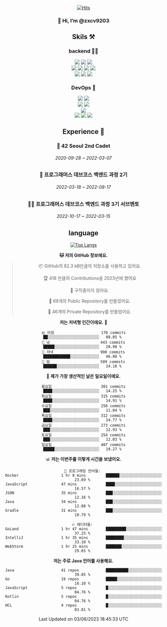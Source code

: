 <div align="center">

[![Hits](https://hits.seeyoufarm.com/api/count/incr/badge.svg?url=https%3A%2F%2Fgithub.com%2Fzxcv9203%2Fhit-counter&count_bg=%23FF7272&title_bg=%23324C2E&icon=codeigniter.svg&icon_color=%23DD5B5B&title=%EB%B0%A9%EB%AC%B8%EC%9E%90&edge_flat=false)](https://hits.seeyoufarm.com)
  
### 👋 Hi, I’m @zxcv9203

## Skils ⚒️
### backend 🧑‍💻
  
<img src="https://img.shields.io/badge/Java-FF6600?style=flat-square&logo=buymeacoffee&logoColor=white"/>
<img src="https://img.shields.io/badge/Go-0099FF?style=flat-square&logo=go&logoColor=white"/>
<img src="https://img.shields.io/badge/Kotlin-7F52FF?style=flat-square&logo=kotlin&logoColor=white"/>
  
  
<br />
  
<img src="https://img.shields.io/badge/Spring-339933?style=flat-square&logo=Spring&logoColor=white"/>
<img src="https://img.shields.io/badge/Spring Boot-339933?style=flat-square&logo=Spring Boot&logoColor=white"/>
<img src="https://img.shields.io/badge/Spring Security-339933?style=flat-square&logo=Spring Security&logoColor=white"/>
  
<img src="https://img.shields.io/badge/Spring Data JPA-339933?style=flat-square&logo=Hibernate&logoColor=white"/>

<br />
  
  <img src="https://img.shields.io/badge/mysql-0099FF?style=flat-square&logo=mysql&logoColor=white"/>
  <img src="https://img.shields.io/badge/mariadb-0099FF?style=flat-square&logo=mariadb&logoColor=white"/>
  <img src="https://img.shields.io/badge/mongoDB-47A248?style=flat-square&logo=mongodb&logoColor=white"/>
  
  
### DevOps 🚀
  
  <img src="https://img.shields.io/badge/docker-2496ED?style=flat-square&logo=docker&logoColor=white"/>
  <img src="https://img.shields.io/badge/kubernetes-326CE5?style=flat-square&logo=kubernetes&logoColor=white"/>
  
  <br />
  
  <img src="https://img.shields.io/badge/Github Actions-2088FF?style=flat-square&logo=githubactions&logoColor=white"/>
  <img src="https://img.shields.io/badge/Jenkins-D24939?style=flat-square&logo=jenkins&logoColor=white"/>
  
  
  <br />
  <img src="https://img.shields.io/badge/terraform-7B42BC?style=flat-square&logo=terraform&logoColor=white"/>
  
  <br />
  <img src="https://img.shields.io/badge/Amazon AWS-232F3E?style=flat-square&logo=Amazon AWS&logoColor=white"/>

  <img src="https://img.shields.io/badge/GCP-4285F4?style=flat-square&logo=googlecloud&logoColor=white"/>
  <img src="https://img.shields.io/badge/NCP-03C75A?style=flat-square&logo=naver&logoColor=white"/>
  
  
  
## Experience 🏃
  
### 🏫 42 Seoul 2nd Cadet
  ###### 2020-09-28 ~ 2022-03-07
  
### 🏫 프로그래머스 데브코스 백엔드 과정 2기 
  ###### 2022-03-18 ~ 2022-08-17
  
### 🧑‍🏫 프로그래머스 데브코스 백엔드 과정 3기 서브멘토 
  ###### 2022-10-17 ~ 2022-03-15

## language

[![Top Langs](https://github-readme-stats.vercel.app/api/top-langs/?username=zxcv9203&hide=html&exclude_repo=zxcv9203.github.io,golB&theme=grate-gatsby)](https://github.com/zxcv9203/github-readme-stats)
  
<!--START_SECTION:waka-->
**🐱 저의 GitHub 정보에요.** 

> 📦 GitHub의 82.3 kB만큼의 저장소를 사용하고 있어요. 
 > 
> 🏆 418 만큼의 Contributions을 2023년에 했어요
 > 
> 🚫 구직중이지 않아요.
 > 
> 📜 69개의 Public Repository를 만들었어요. 
 > 
> 🔑 46개의 Private Repository를 만들었어요. 
 > 
**저는 저녁형 인간이에요. 🦉** 

```text
🌞 아침                     170 commits         ██░░░░░░░░░░░░░░░░░░░░░░░   08.05 % 
🌆 낮　                     443 commits         █████░░░░░░░░░░░░░░░░░░░░   20.98 % 
🌃 저녁                     990 commits         ████████████░░░░░░░░░░░░░   46.88 % 
🌙 밤　                     509 commits         ██████░░░░░░░░░░░░░░░░░░░   24.10 % 
```
📅 **제가 가장 생산적인 날은 일요일이에요.** 

```text
월요일                      301 commits         ████░░░░░░░░░░░░░░░░░░░░░   14.25 % 
화요일                      315 commits         ████░░░░░░░░░░░░░░░░░░░░░   14.91 % 
수요일                      250 commits         ███░░░░░░░░░░░░░░░░░░░░░░   11.84 % 
목요일                      312 commits         ████░░░░░░░░░░░░░░░░░░░░░   14.77 % 
금요일                      273 commits         ███░░░░░░░░░░░░░░░░░░░░░░   12.93 % 
토요일                      254 commits         ███░░░░░░░░░░░░░░░░░░░░░░   12.03 % 
일요일                      407 commits         █████░░░░░░░░░░░░░░░░░░░░   19.27 % 
```


📊 **저는 이번주를 이렇게 시간을 보냈어요.** 

```text
💬 프로그래밍 언어들: 
Docker                   1 hr 8 mins         ██████░░░░░░░░░░░░░░░░░░░   23.69 % 
JavaScript               47 mins             ████░░░░░░░░░░░░░░░░░░░░░   16.57 % 
JSON                     35 mins             ███░░░░░░░░░░░░░░░░░░░░░░   12.16 % 
Java                     34 mins             ███░░░░░░░░░░░░░░░░░░░░░░   12.08 % 
Gradle                   31 mins             ███░░░░░░░░░░░░░░░░░░░░░░   10.79 % 

🔥 에디터들: 
GoLand                   1 hr 47 mins        █████████░░░░░░░░░░░░░░░░   37.25 % 
IntelliJ                 1 hr 35 mins        ████████░░░░░░░░░░░░░░░░░   33.10 % 
WebStorm                 1 hr 25 mins        ███████░░░░░░░░░░░░░░░░░░   29.65 % 
```

**저는 주로 Java 언어를 사용해요.** 

```text
Java                     41 repos            ██████████░░░░░░░░░░░░░░░   39.05 % 
Go                       19 repos            █████░░░░░░░░░░░░░░░░░░░░   18.10 % 
JavaScript               5 repos             █░░░░░░░░░░░░░░░░░░░░░░░░   04.76 % 
Kotlin                   5 repos             █░░░░░░░░░░░░░░░░░░░░░░░░   04.76 % 
HCL                      4 repos             █░░░░░░░░░░░░░░░░░░░░░░░░   03.81 % 
```




 Last Updated on 03/06/2023 18:45:33 UTC
<!--END_SECTION:waka-->
  
</div>

